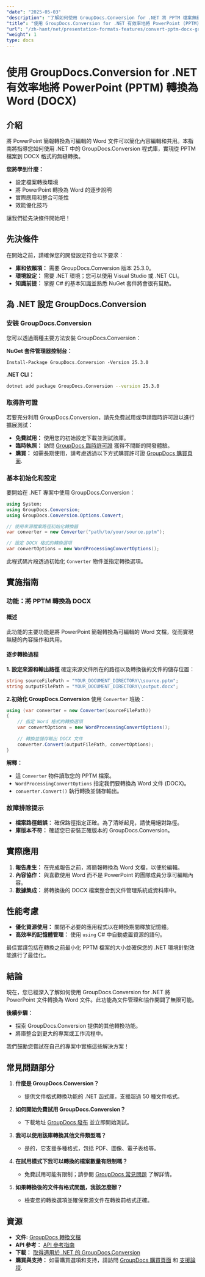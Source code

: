 ```yaml
---
"date": "2025-05-03"
"description": "了解如何使用 GroupDocs.Conversion for .NET 將 PPTM 檔案無縫轉換為 DOCX 格式。簡化您的文件編輯和協作流程。"
"title": "使用 GroupDocs.Conversion for .NET 有效率地將 PowerPoint (PPTM) 轉換為 Word (DOCX)"
"url": "/zh-hant/net/presentation-formats-features/convert-pptm-docx-groupdocs-net/"
"weight": 1
type: docs
---
```

# 使用 GroupDocs.Conversion for .NET 有效率地將 PowerPoint (PPTM) 轉換為 Word (DOCX)

## 介紹

將 PowerPoint 簡報轉換為可編輯的 Word 文件可以簡化內容編輯和共用。本指南將指導您如何使用 .NET 中的 GroupDocs.Conversion 程式庫，實現從 PPTM 檔案到 DOCX 格式的無縫轉換。

**您將學到什麼：**
- 設定檔案轉換環境
- 將 PowerPoint 轉換為 Word 的逐步說明
- 實際應用和整合可能性
- 效能優化技巧

讓我們從先決條件開始吧！

## 先決條件

在開始之前，請確保您的開發設定符合以下要求：

- **庫和依賴項：** 需要 GroupDocs.Conversion 版本 25.3.0。
- **環境設定：** 需要 .NET 環境；您可以使用 Visual Studio 或 .NET CLI。
- **知識前提：** 掌握 C# 的基本知識並熟悉 NuGet 套件將會很有幫助。

## 為 .NET 設定 GroupDocs.Conversion

### 安裝 GroupDocs.Conversion

您可以透過兩種主要方法安裝 GroupDocs.Conversion：

**NuGet 套件管理器控制台：**
```shell
Install-Package GroupDocs.Conversion -Version 25.3.0
```

**.NET CLI：**
```bash
dotnet add package GroupDocs.Conversion --version 25.3.0
```

### 取得許可證

若要充分利用 GroupDocs.Conversion，請先免費試用或申請臨時許可證以進行擴展測試：

- **免費試用：** 使用您的初始設定下載並測試該庫。
- **臨時執照：** 訪問 [GroupDocs 臨時許可證](https://purchase.groupdocs.com/temporary-license/) 獲得不間斷的開發體驗。
- **購買：** 如需長期使用，請考慮透過以下方式購買許可證 [GroupDocs 購買頁面](https://purchase。groupdocs.com/buy).

### 基本初始化和設定

要開始在 .NET 專案中使用 GroupDocs.Conversion：
```csharp
using System;
using GroupDocs.Conversion;
using GroupDocs.Conversion.Options.Convert;

// 使用來源檔案路徑初始化轉換器
var converter = new Converter("path/to/your/source.pptm");

// 設定 DOCX 格式的轉換選項
var convertOptions = new WordProcessingConvertOptions();
```
此程式碼片段透過初始化 `Converter` 物件並指定轉換選項。

## 實施指南

### 功能：將 PPTM 轉換為 DOCX

#### 概述

此功能的主要功能是將 PowerPoint 簡報轉換為可編輯的 Word 文檔，從而實現無縫的內容操作和共用。

#### 逐步轉換過程

**1. 設定來源和輸出路徑**
確定來源文件所在的路徑以及轉換後的文件的儲存位置：
```csharp
string sourceFilePath = "YOUR_DOCUMENT_DIRECTORY\\source.pptm";
string outputFilePath = "YOUR_DOCUMENT_DIRECTORY\\output.docx";
```

**2.初始化 GroupDocs.Conversion**
使用 `Converter` 班級：
```csharp
using (var converter = new Converter(sourceFilePath))
{
    // 指定 Word 格式的轉換選項
    var convertOptions = new WordProcessingConvertOptions();
    
    // 轉換並儲存輸出 DOCX 文件
    converter.Convert(outputFilePath, convertOptions);
}
```

**解釋：**
- 這 `Converter` 物件讀取您的 PPTM 檔案。
- `WordProcessingConvertOptions` 指定我們要轉換為 Word 文件 (DOCX)。
- `converter.Convert()` 執行轉換並儲存輸出。

### 故障排除提示

- **檔案路徑錯誤：** 確保路徑指定正確。為了清晰起見，請使用絕對路徑。
- **庫版本不符：** 確認您已安裝正確版本的 GroupDocs.Conversion。

## 實際應用

1. **報告產生：** 在完成報告之前，將簡報轉換為 Word 文檔，以便於編輯。
2. **內容協作：** 與喜歡使用 Word 而不是 PowerPoint 的團隊成員分享可編輯內容。
3. **數據集成：** 將轉換後的 DOCX 檔案整合到文件管理系統或資料庫中。

## 性能考慮

- **優化資源使用：** 關閉不必要的應用程式以在轉換期間釋放記憶體。
- **高效率的記憶體管理：** 使用 `using` C# 中自動處置資源的語句。

最佳實踐包括在轉換之前最小化 PPTM 檔案的大小並確保您的 .NET 環境針對效能進行了最佳化。

## 結論

現在，您已經深入了解如何使用 GroupDocs.Conversion for .NET 將 PowerPoint 文件轉換為 Word 文件。此功能為文件管理和協作開闢了無限可能。

**後續步驟：**
- 探索 GroupDocs.Conversion 提供的其他轉換功能。
- 將庫整合到更大的專案或工作流程中。

我們鼓勵您嘗試在自己的專案中實施這些解決方案！

## 常見問題部分

1. **什麼是 GroupDocs.Conversion？**
   - 提供文件格式轉換功能的 .NET 函式庫，支援超過 50 種文件格式。

2. **如何開始免費試用 GroupDocs.Conversion？**
   - 下載地址 [GroupDocs 發布](https://releases.groupdocs.com/conversion/net/) 並立即開始測試。

3. **我可以使用該庫轉換其他文件類型嗎？**
   - 是的，它支援多種格式，包括 PDF、圖像、電子表格等。

4. **在試用模式下我可以轉換的檔案數量有限制嗎？**
   - 免費試用可能有限制；請參閱 [GroupDocs 常見問題](https://forum.groupdocs.com/c/conversion/10) 了解詳情。

5. **如果轉換後的文件有格式問題，我該怎麼辦？**
   - 檢查您的轉換選項並確保來源文件在轉換前格式正確。

## 資源

- **文件:** [GroupDocs 轉換文檔](https://docs.groupdocs.com/conversion/net/)
- **API 參考：** [API 參考指南](https://reference.groupdocs.com/conversion/net/)
- **下載：** [取得適用於 .NET 的 GroupDocs.Conversion](https://releases.groupdocs.com/conversion/net/)
- **購買與支持：** 如需購買選項和支持，請訪問 [GroupDocs 購買頁面](https://purchase.groupdocs.com/buy) 和 [支援論壇](https://forum。groupdocs.com/c/conversion/10).